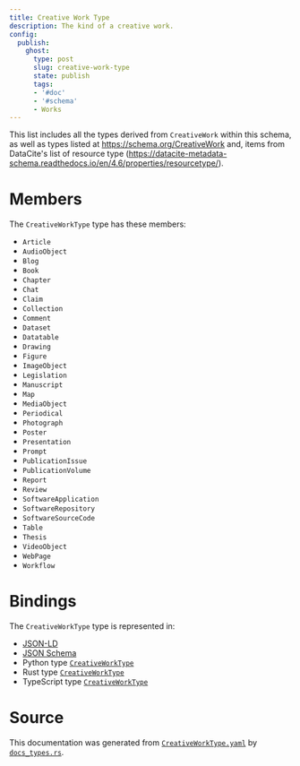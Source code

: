 ```yaml
---
title: Creative Work Type
description: The kind of a creative work.
config:
  publish:
    ghost:
      type: post
      slug: creative-work-type
      state: publish
      tags:
      - '#doc'
      - '#schema'
      - Works
---
```


This list includes all the types derived from `CreativeWork` within this schema,
as well as types listed at https://schema.org/CreativeWork and, items from
DataCite's list of resource type (https://datacite-metadata-schema.readthedocs.io/en/4.6/properties/resourcetype/).


# Members

The `CreativeWorkType` type has these members:

- `Article`
- `AudioObject`
- `Blog`
- `Book`
- `Chapter`
- `Chat`
- `Claim`
- `Collection`
- `Comment`
- `Dataset`
- `Datatable`
- `Drawing`
- `Figure`
- `ImageObject`
- `Legislation`
- `Manuscript`
- `Map`
- `MediaObject`
- `Periodical`
- `Photograph`
- `Poster`
- `Presentation`
- `Prompt`
- `PublicationIssue`
- `PublicationVolume`
- `Report`
- `Review`
- `SoftwareApplication`
- `SoftwareRepository`
- `SoftwareSourceCode`
- `Table`
- `Thesis`
- `VideoObject`
- `WebPage`
- `Workflow`

# Bindings

The `CreativeWorkType` type is represented in:

- [JSON-LD](https://stencila.org/CreativeWorkType.jsonld)
- [JSON Schema](https://stencila.org/CreativeWorkType.schema.json)
- Python type [`CreativeWorkType`](https://github.com/stencila/stencila/blob/main/python/python/stencila/types/creative_work_type.py)
- Rust type [`CreativeWorkType`](https://github.com/stencila/stencila/blob/main/rust/schema/src/types/creative_work_type.rs)
- TypeScript type [`CreativeWorkType`](https://github.com/stencila/stencila/blob/main/ts/src/types/CreativeWorkType.ts)

# Source

This documentation was generated from [`CreativeWorkType.yaml`](https://github.com/stencila/stencila/blob/main/schema/CreativeWorkType.yaml) by [`docs_types.rs`](https://github.com/stencila/stencila/blob/main/rust/schema-gen/src/docs_types.rs).
